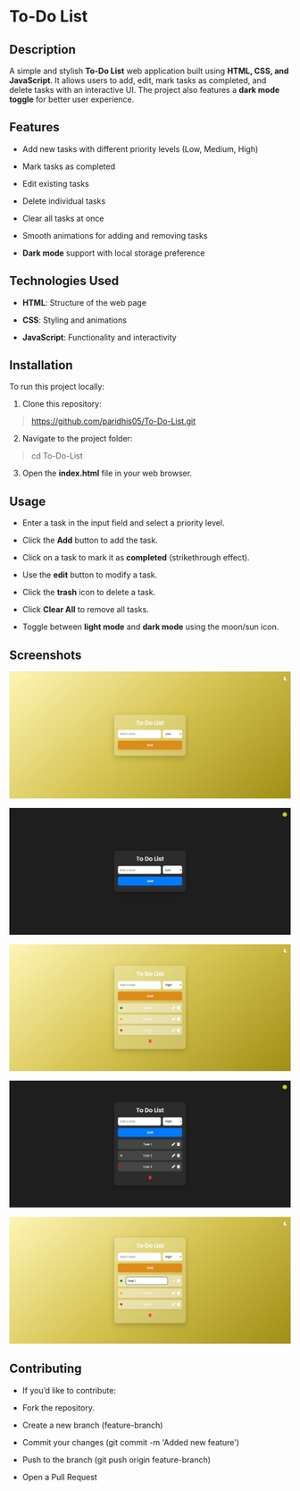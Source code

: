 # To-Do List

## Description

A simple and stylish **To-Do List** web application built using **HTML, CSS, and JavaScript**. It allows users to add, edit, mark tasks as completed, and delete tasks with an interactive UI. The project also features a **dark mode toggle** for better user experience.

## Features

* Add new tasks with different priority levels (Low, Medium, High)

* Mark tasks as completed

* Edit existing tasks

* Delete individual tasks

* Clear all tasks at once

* Smooth animations for adding and removing tasks

* __Dark mode__ support with local storage preference

## Technologies Used

* __HTML__: Structure of the web page

* __CSS__: Styling and animations

* __JavaScript__: Functionality and interactivity

## Installation

To run this project locally:

1. Clone this repository:
  > https://github.com/paridhis05/To-Do-List.git

2. Navigate to the project folder:
  > cd To-Do-List

3. Open the **index.html** file in your web browser.

## Usage

* Enter a task in the input field and select a priority level.

* Click the **Add** button to add the task.

* Click on a task to mark it as **completed** (strikethrough effect).

* Use the **edit** button to modify a task.

* Click the **trash** icon to delete a task.

* Click **Clear All** to remove all tasks.

* Toggle between **light mode** and **dark mode** using the moon/sun icon.

## Screenshots

![Light Mode To Do List!](./assets/images/image1.png "To Do List")

![Dark Mode To Do List!](./assets/images/image5.png "To Do List (Dark Mode)")

![Light mode To Do List!](./assets/images/image2.png "Add Task")

![Light mode To Do List!](./assets/images/image3.png "Add Task (Dark Mode)")

![Light mode To Do List!](./assets/images/image4.png "Edit Task")

## Contributing

* If you’d like to contribute:

* Fork the repository.

* Create a new branch (feature-branch)

* Commit your changes (git commit -m 'Added new feature')

* Push to the branch (git push origin feature-branch)

* Open a Pull Request
